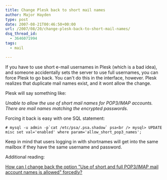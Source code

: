 ```yaml
---
title: Change Plesk back to short mail names
author: Major Hayden
type: post
date: 2007-08-21T00:46:50+00:00
url: /2007/08/20/change-plesk-back-to-short-mail-names/
dsq_thread_id:
  - 3646071994
tags:
  - mail

---
```

If you have to use short e-mail usernames in Plesk (which is a bad idea), and someone accidentally sets the server to use full usernames, you can force Plesk to go back. You can't do this in the interface, however. Plesk realizes that duplicate mail names exist, and it wont allow the change.

Plesk will say something like:

_Unable to allow the use of short mail names for POP3/IMAP accounts. There are mail names matching the encrypted passwords._

Forcing it back is easy with one SQL statement:

``# mysql -u admin -p`cat /etc/psa/.psa.shadow` psa<br />
mysql> UPDATE misc set val='enabled' where param='allow_short_pop3_names';``

Keep in mind that users logging in with shortnames will get into the same mailbox if they have the same username and password.

Additional reading:

[How can I change back the option "Use of short and full POP3/IMAP mail account names is allowed" forcedly?][1]

 [1]: http://kb.swsoft.com/en/888?st=advc
